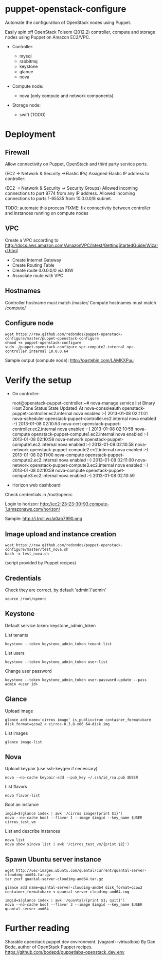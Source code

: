 puppet-openstack-configure
==========================

Automate the configuration of OpenStack nodes using Puppet.

Easily spin off OpenStack Folsom (2012.2) controller, compute and storage nodes using Puppet on Amazon EC2/VPC.

* Controller:
    * mysql
    * rabbitmq
    * keystone
    * glance
    * nova

* Compute node:
    * nova (only compute and network components)

* Storage node:
    * swift (TODO)

Deployment
==========

Firewall
--------
Allow connectivity on Puppet, OpenStack and third party service ports.

(EC2 -> Network & Security ->Elastic IPs)
Assigned Elastic IP address to controller: <IP address>

(EC2 -> Network & Security -> Security Groups)
Allowed incoming connections to port 8774 from any IP address.
Allowed incoming connections to ports 1-65535 from 10.0.0.0/8 subnet.

TODO: automate this process
FIXME: fix connectivity between controller and instances running on compute nodes

VPC
---
Create a VPC according to http://docs.aws.amazon.com/AmazonVPC/latest/GettingStartedGuide/Wizard.html

* Create Internet Gateway
* Create Routing Table
* Create route 0.0.0.0/0 via IGW
* Associate route with VPC

Hostnames
---------
Controller hostname must match /master/
Compute hostnames must match /compute/

Configure node
--------------

    wget https://raw.github.com/redondos/puppet-openstack-configure/master/puppet-openstack-configure
    chmod +x puppet-openstack-configure
    sudo ./puppet-openstack-configure vpc-compute2.internal vpc-controller.internal 10.0.0.64

Sample output (compute node): http://pastebin.com/LAMKXPuu

Verify the setup
================

* On controller:

    root@openstack-puppet-controller:~# nova-manage service list
    Binary           Host                                 Zone             Status     State Updated_At
    nova-consoleauth openstack-puppet-controller.ec2.internal nova             enabled    :-)   2013-01-08 02:11:01
    nova-scheduler   openstack-puppet-controller.ec2.internal nova             enabled    :-)   2013-01-08 02:10:53
    nova-cert        openstack-puppet-controller.ec2.internal nova             enabled    :-)   2013-01-08 02:10:58
    nova-compute     openstack-puppet-compute1.ec2.internal nova             enabled    :-)   2013-01-08 02:10:58
    nova-network     openstack-puppet-compute1.ec2.internal nova             enabled    :-)   2013-01-08 02:10:58
    nova-network     openstack-puppet-compute2.ec2.internal nova             enabled    :-)   2013-01-08 02:11:00
    nova-compute     openstack-puppet-compute2.ec2.internal nova             enabled    :-)   2013-01-08 02:11:00
    nova-network     openstack-puppet-compute3.ec2.internal nova             enabled    :-)   2013-01-08 02:10:59
    nova-compute     openstack-puppet-compute3.ec2.internal nova             enabled    :-)   2013-01-08 02:10:59

* Horizon web dashboard

Check credentials in /root/openrc

Login to horizon: http://ec2-23-23-30-93.compute-1.amazonaws.com/horizon/

Sample: http://i.troll.ws/a0ab7990.png

Image upload and instance creation
----------------------------------

    wget https://raw.github.com/redondos/puppet-openstack-configure/master/test_nova.sh
    bash -x test_nova.sh

(script provided by Puppet recipes)

Credentials
-----------

Check they are correct, by default 'admin'/'admin'

    source /root/openrc

Keystone
--------

Default service token: keystone_admin_token

List tenants

    keystone --token keystone_admin_token tenant-list

List users

    keystone --token keystone_admin_token user-list

Change user password

    keystone --token keystone_admin_token user-password-update --pass admin <user id>

Glance
------

Upload image

    glance add name='cirros image' is_public=true container_format=bare disk_format=qcow2 < cirros-0.3.0-x86_64-disk.img

List images

    glance image-list

Nova
----

Upload keypair (use ssh-keygen if necessary)

    nova --no-cache keypair-add --pub_key ~/.ssh/id_rsa.pub $USER

List flavors

    nova flavor-list

Boot an instance

    imgid=$(glance index | awk '/cirros image/{print $1}')
    nova --no-cache boot --flavor 1 --image $imgid --key_name $USER cirros_test_vm

List and describe instances

    nova list
    nova show $(nova list | awk '/cirros_test_vm/{print $2}')

Spawn Ubuntu server instance
----------------------------

    wget http://uec-images.ubuntu.com/quantal/current/quantal-server-cloudimg-amd64.tar.gz
    tar zvxf quantal-server-cloudimg-amd64.tar.gz
    
    glance add name=quantal-server-cloudimg-amd64 disk_format=qcow2 container_format=bare < quantal-server-cloudimg-amd64.img
    
    imgid=$(glance index | awk '/quantal/{print $1; quit}')
    nova --no-cache boot --flavor 3 --image $imgid --key_name $USER quantal-server-amd64

Further reading
===============

Sharable openstack puppet dev environment. (vagrant--virtualbox) By Dan Bode, author of OpenStack Puppet recipes.
https://github.com/bodepd/puppetlabs-openstack_dev_env


